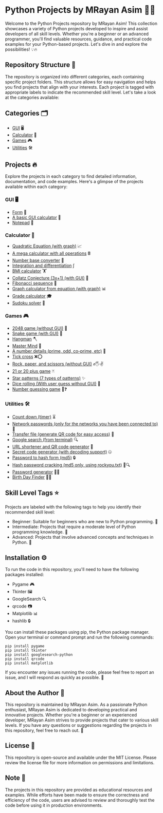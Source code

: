 # Python Projects by MRayan Asim 🐍🚀

Welcome to the Python Projects repository by MRayan Asim! This collection showcases a variety of Python projects developed to inspire and assist developers of all skill levels. Whether you're a beginner or an advanced programmer, you'll find valuable resources, guidance, and practical code examples for your Python-based projects. Let's dive in and explore the possibilities! 💡🔥

## Repository Structure 📂

The repository is organized into different categories, each containing specific project folders. This structure allows for easy navigation and helps you find projects that align with your interests. Each project is tagged with appropriate labels to indicate the recommended skill level. Let's take a look at the categories available: 

## Categories 🗂️

- [GUI](https://github.com/drik493/python_projects/tree/main/GUI) 🖥️
- [Calculator](https://github.com/drik493/python_projects/tree/main/Calculator) 🧮
- [Games](https://github.com/drik493/python_projects/tree/main/Game) 🎮
- [Utilities](https://github.com/drik493/python_projects/tree/main/Utilities) 🛠️

## Projects 🔥

Explore the projects in each category to find detailed information, documentation, and code examples. Here's a glimpse of the projects available within each category:

### GUI 🖥️

- [Form](https://github.com/drik493/python_projects/blob/main/GUI/Form.py) 📝
- [A basic GUI calculator](https://github.com/drik493/python_projects/blob/main/GUI/A_basic_gui_calculator.py) 🧮
- [Notepad](https://github.com/drik493/python_projects/blob/main/GUI/notepad.py) 📄

### Calculator 🧮

- [Quadratic Equation (with graph)](https://github.com/drik493/python_projects/blob/main/Calculator/Quadratic_Equation.py) 📈
- [A mega calculator with all operations](https://github.com/drik493/python_projects/blob/main/Calculator/mega_calculator.py) 🖩
- [Number base converter](https://github.com/drik493/python_projects/blob/main/Calculator/number_base.py) 🔢
- [Integration and differentiation](https://github.com/drik493/python_projects/blob/main/Calculator/int_diff.py) ∫
- [BMI calculator](https://github.com/drik493/python_projects/blob/main/Calculator/bmi.py) 🏋️
- [Collatz Conjecture (3x+1) (with GUI)](https://github.com/drik493/python_projects/blob/main/Calculator/conject.py) 📐
- [Fibonacci sequence](https://github.com/drik493/python_projects/blob/main/Calculator/sequence.py) 🐇
- [Graph calculator from equation (with graph)](https://github.com/drik493/python_projects/blob/main/Calculator/graph.py) 📊
- [Grade calculator](https://github.com/drik493/python_projects/blob/main/Calculator/grade.py) 🎓
- [Sudoku solver](https://github.com/drik493/python_projects/blob/main/Calculator/sudukko.py) 🧩

### Games 🎮

- [2048 game (without GUI)](https://github.com/drik493/python_projects/blob/main/Game/2048.py) 🎲
- [Snake game (with GUI)](https://github.com/drik493/python_projects/blob/main/Game/snake_game.py) 🐍
- [Hangman](https://github.com/drik493/python_projects/blob/main/Game/hangman.py) 🪓
- [Master Mind](https://github.com/drik493/python_projects/blob/main/Game/master_mid.py) 🔐
- [A number details (prime, odd, co-prime, etc)](https://github.com/drik493/python_projects/blob/main/Game/number_details.py) 🔢
- [Tick cross](https://github.com/drik493/python_projects/blob/main/Game/tick_cross.py) ❌⭕
- [Rock, paper, and scissors (without GUI)](https://github.com/drik493/python_projects/blob/main/Game/rock,paper,scissors.py) ✊🖐✌️
- [21 or 20 plus game](https://github.com/drik493/python_projects/blob/main/Game/21.py) 🃏
- [Star patterns (7 types of patterns)](https://github.com/drik493/python_projects/blob/main/Game/star.py) ✨
- [Dice rolling (With user guess without GUI)](https://github.com/drik493/python_projects/blob/main/Game/dice.py) 🎲
- [Number guessing game](https://github.com/drik493/python_projects/blob/main/Game/number_guessing.py) 🔢❓

### Utilities 🛠️

- [Count down (timer)](https://github.com/drik493/python_projects/blob/main/Utilities/count_down.py) ⏳
- [Network passwords (only for the networks you have been connected to)](https://github.com/drik493/python_projects/blob/main/Utilities/network.py) 🔐
- [Transfer file (generate QR code for easy access)](https://github.com/drik493/python_projects/blob/main/Utilities/transfer.py) 📁
- [Google search (from terminal)](https://github.com/drik493/python_projects/blob/main/Utilities/google.py) 🔍
- [URL shortener and QR code generator](https://github.com/drik493/python_projects/blob/main/Utilities/url.py) 🔗
- [Secret code generator (with decoding support)](https://github.com/drik493/python_projects/blob/main/Utilities/secret_code.py) 🤐
- [Password to hash form (md5)](https://github.com/drik493/python_projects/blob/main/Utilities/password_hash.py) 🔒
- [Hash password cracking (md5 only, using rockyou.txt)](https://github.com/drik493/python_projects/blob/main/Utilities/password.py) 🚫🔍
- [Password generator](https://github.com/drik493/python_projects/blob/main/Utilities/passwrd_generator.py) 🔐🔢
- [Birth Day Finder](https://github.com/drik493/python_projects/blob/main/Utilities/birthday.py) 🎂🎉

## Skill Level Tags ⭐

Projects are labeled with the following tags to help you identify their recommended skill level:

- Beginner: Suitable for beginners who are new to Python programming. 🌱
- Intermediate: Projects that require a moderate level of Python programming knowledge. 🚀
- Advanced: Projects that involve advanced concepts and techniques in Python. 🧠

## Installation ⚙️

To run the code in this repository, you'll need to have the following packages installed:

- Pygame 🎮
- Tkinter 🖼️
- GoogleSearch 🔍
- qrcode 📷
- Matplotlib 📊
- hashlib 🔒

You can install these packages using pip, the Python package manager. Open your terminal or command prompt and run the following commands:

```shell
pip install pygame
pip install tkinter
pip install googlesearch-python
pip install qrcode
pip install matplotlib
 ```



If you encounter any issues running the code, please feel free to report an issue, and I will respond as quickly as possible. 🐞

## About the Author 👤

This repository is maintained by MRayan Asim. As a passionate Python enthusiast, MRayan Asim is dedicated to developing practical and innovative projects. Whether you're a beginner or an experienced developer, MRayan Asim strives to provide projects that cater to various skill levels. If you have any questions or suggestions regarding the projects in this repository, feel free to reach out. 🚀

## License 📝

This repository is open-source and available under the MIT License. Please review the license file for more information on permissions and limitations.

## Note 📌

The projects in this repository are provided as educational resources and examples. While efforts have been made to ensure the correctness and efficiency of the code, users are advised to review and thoroughly test the code before using it in production environments.

